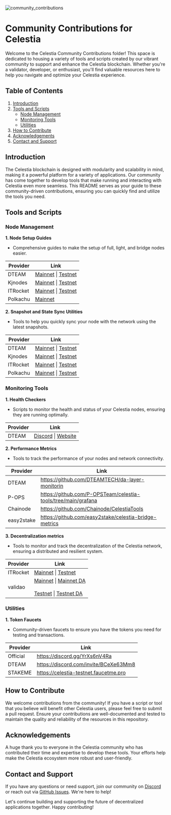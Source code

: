 ![community_contributions](https://github.com/user-attachments/assets/2e57ee05-550a-4089-a8b8-a18a694f6584)

# Community Contributions for Celestia

Welcome to the Celestia Community Contributions folder! This space is dedicated to housing a variety of tools and scripts created by our vibrant community to support and enhance the Celestia blockchain. Whether you're a validator, developer, or enthusiast, you'll find valuable resources here to help you navigate and optimize your Celestia experience.

## Table of Contents

1. [Introduction](#introduction)
2. [Tools and Scripts](#tools-and-scripts)
   - [Node Management](#node-management)
   - [Monitoring Tools](#monitoring-tools)
   - [Utilities](#utilities)
3. [How to Contribute](#how-to-contribute)
4. [Acknowledgements](#acknowledgements)
5. [Contact and Support](#contact-and-support)

## Introduction

The Celestia blockchain is designed with modularity and scalability in mind, making it a powerful platform for a variety of applications. Our community has come together to develop tools that make running and interacting with Celestia even more seamless. This README serves as your guide to these community-driven contributions, ensuring you can quickly find and utilize the tools you need.

## Tools and Scripts

### Node Management

**1. Node Setup Guides**
   - Comprehensive guides to make the setup of full, light, and bridge nodes easier.

| Provider | Link |
|-------------|-------------|
| DTEAM | [Mainnet](https://dteam.tech/services/installation-guide/celestia/mainnet) \| [Testnet](https://dteam.tech/services/installation-guide/celestia/testnet) |
| Kjnodes | [Mainnet](https://services.kjnodes.com/mainnet/celestia/installation) \| [Testnet](https://services.kjnodes.com/testnet/celestia/installation) |
| ITRocket | [Mainnet](https://itrocket.net/services/mainnet/celestia/installation) \| [Testnet](https://itrocket.net/services/testnet/celestia/installation) |
| Polkachu | [Mainnet](https://polkachu.com/installation/celestia) |

**2. Snapshot and State Sync Utilities**
   - Tools to help you quickly sync your node with the network using the latest snapshots.

| Provider | Link |
|-------------|-------------|
| DTEAM | [Mainnet](https://dteam.tech/services/mainnet/snapshot/celestia) \| [Testnet](https://dteam.tech/services/mainnet/snapshot/celestia) |
| Kjnodes | [Mainnet](https://services.kjnodes.com/mainnet/celestia/snapshot/) \| [Testnet](https://services.kjnodes.com/testnet/celestia/snapshot/) |
| ITRocket | [Mainnet](https://itrocket.net/services/mainnet/celestia) \| [Testnet](https://itrocket.net/services/testnet/celestia) |
| Polkachu | [Mainnet](https://polkachu.com/tendermint_snapshots/celestia) \| [Testnet](https://polkachu.com/testnets/celestia/snapshots) |

### Monitoring Tools

**1. Health Checkers**
   - Scripts to monitor the health and status of your Celestia nodes, ensuring they are running optimally.

| Provider | Link |
|-------------|-------------|
| DTEAM | [Discord](https://discord.gg/YrXs6nV4Ra) \| [Website](https://celestia-bridge-checker.dteam.tech/) |

**2. Performance Metrics**
   - Tools to track the performance of your nodes and network connectivity.

| Provider | Link |
|-------------|-------------|
| DTEAM | https://github.com/DTEAMTECH/da-layer-monitorin |
| P-OPS | https://github.com/P-OPSTeam/celestia-tools/tree/main/grafana |
| Chainode | https://github.com/Chainode/CelestiaTools |
| easy2stake | https://github.com/easy2stake/celestia-bridge-metrics |

**3. Decentralization metrics**
   - Tools to monitor and track the decentralization of the Celestia network, ensuring a distributed and resilient system.

| Provider | Link |
|-------------|-------------|
| ITRocket | [Mainnet](https://itrocket.net/services/mainnet/celestia/decentralization/) \| [Testnet](https://itrocket.net/services/testnet/celestia/decentralization/) |
| validao | [Mainnet](https://validao.xyz/#maps-celestia) \| [Mainnet DA](https://validao.xyz/#maps-celestia-da)<br><br>[Testnet](https://validao.xyz/#maps-celestia-testnet) \| [Testnet DA](https://validao.xyz/#maps-celestia-testnet-da) |

### Utilities

**1. Token Faucets**
   - Community-driven faucets to ensure you have the tokens you need for testing and transactions.

| Provider | Link |
|-------------|-------------|
| Official | https://discord.gg/YrXs6nV4Ra |
| DTEAM | https://discord.com/invite/BCeXe63Mm8 |
| STAKEME | https://celestia-testnet.faucetme.pro |

## How to Contribute

We welcome contributions from the community! If you have a script or tool that you believe will benefit other Celestia users, please feel free to submit a pull request. Ensure your contributions are well-documented and tested to maintain the quality and reliability of the resources in this repository.

## Acknowledgements

A huge thank you to everyone in the Celestia community who has contributed their time and expertise to develop these tools. Your efforts help make the Celestia ecosystem more robust and user-friendly.

## Contact and Support

If you have any questions or need support, join our community on [Discord](https://discord.com/invite/BCeXe63Mm8) or reach out via [GitHub Issues](https://github.com/celestiaorg/community-contributions/issues). We're here to help!

Let's continue building and supporting the future of decentralized applications together. Happy contributing!
